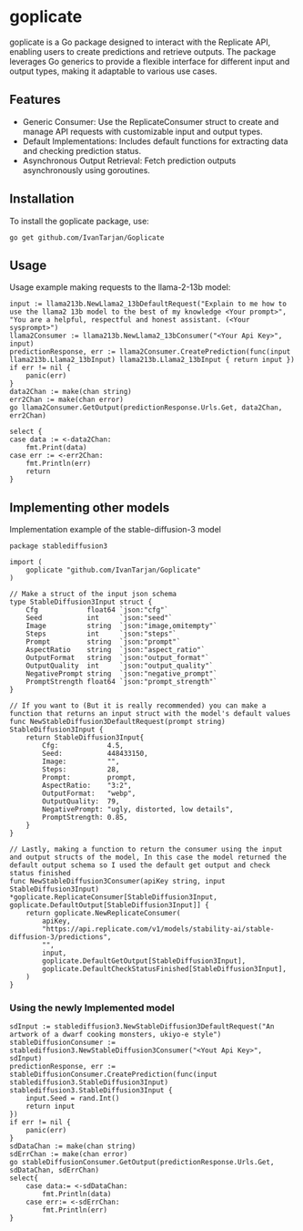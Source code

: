 # goplicate

goplicate is a Go package designed to interact with the Replicate API, enabling users to create predictions and retrieve outputs. The package leverages Go generics to provide a flexible interface for different input and output types, making it adaptable to various use cases.

## Features

- Generic Consumer: Use the ReplicateConsumer struct to create and manage API requests with customizable input and output types.
- Default Implementations: Includes default functions for extracting data and checking prediction status.
- Asynchronous Output Retrieval: Fetch prediction outputs asynchronously using goroutines.

## Installation

To install the goplicate package, use:

    go get github.com/IvanTarjan/Goplicate

## Usage

Usage example making requests to the llama-2-13b model:

    input := llama213b.NewLlama2_13bDefaultRequest("Explain to me how to use the llama2 13b model to the best of my knowledge <Your prompt>", "You are a helpful, respectful and honest assistant. (<Your sysprompt>")
	llama2Consumer := llama213b.NewLlama2_13bConsumer("<Your Api Key>", input)
	predictionResponse, err := llama2Consumer.CreatePrediction(func(input llama213b.Llama2_13bInput) llama213b.Llama2_13bInput { return input })
	if err != nil {
		panic(err)
	}
	data2Chan := make(chan string)
	err2Chan := make(chan error)
	go llama2Consumer.GetOutput(predictionResponse.Urls.Get, data2Chan, err2Chan)

	select {
	case data := <-data2Chan:
		fmt.Print(data)
	case err := <-err2Chan:
		fmt.Println(err)
		return
	}
    

 ## Implementing other models

 Implementation example of the stable-diffusion-3 model

    package stablediffusion3
    
    import (
    	goplicate "github.com/IvanTarjan/Goplicate"
    )
    
    // Make a struct of the input json schema
    type StableDiffusion3Input struct {
    	Cfg            float64 `json:"cfg"`
    	Seed           int     `json:"seed"`
    	Image          string  `json:"image,omitempty"`
    	Steps          int     `json:"steps"`
    	Prompt         string  `json:"prompt"`
    	AspectRatio    string  `json:"aspect_ratio"`
    	OutputFormat   string  `json:"output_format"`
    	OutputQuality  int     `json:"output_quality"`
    	NegativePrompt string  `json:"negative_prompt"`
    	PromptStrength float64 `json:"prompt_strength"`
    }
    
    // If you want to (But it is really recommended) you can make a function that returns an input struct with the model's default values
    func NewStableDiffusion3DefaultRequest(prompt string) StableDiffusion3Input {
    	return StableDiffusion3Input{
    		Cfg:            4.5,
    		Seed:           448433150,
    		Image:          "",
    		Steps:          28,
    		Prompt:         prompt,
    		AspectRatio:    "3:2",
    		OutputFormat:   "webp",
    		OutputQuality:  79,
    		NegativePrompt: "ugly, distorted, low details",
    		PromptStrength: 0.85,
    	}
    }

    // Lastly, making a function to return the consumer using the input and output structs of the model, In this case the model returned the default output schema so I used the default get output and check status finished
    func NewStableDiffusion3Consumer(apiKey string, input StableDiffusion3Input) *goplicate.ReplicateConsumer[StableDiffusion3Input, goplicate.DefaultOutput[StableDiffusion3Input]] {
    	return goplicate.NewReplicateConsumer(
    		apiKey,
    		"https://api.replicate.com/v1/models/stability-ai/stable-diffusion-3/predictions",
    		"",
    		input,
    		goplicate.DefaultGetOutput[StableDiffusion3Input],
    		goplicate.DefaultCheckStatusFinished[StableDiffusion3Input],
    	)
    } 


### Using the newly Implemented model

    sdInput := stablediffusion3.NewStableDiffusion3DefaultRequest("An artwork of a dwarf cooking monsters, ukiyo-e style")
	stableDiffusionConsumer := stablediffusion3.NewStableDiffusion3Consumer("<Yout Api Key>", sdInput)
	predictionResponse, err := stableDiffusionConsumer.CreatePrediction(func(input stablediffusion3.StableDiffusion3Input) stablediffusion3.StableDiffusion3Input {
		input.Seed = rand.Int()
		return input
	})
	if err != nil {
		panic(err)
	}
	sdDataChan := make(chan string)
	sdErrChan := make(chan error)
	go stableDiffusionConsumer.GetOutput(predictionResponse.Urls.Get, sdDataChan, sdErrChan)
	select{
		case data:= <-sdDataChan:
			fmt.Println(data)
		case err:= <-sdErrChan:
			fmt.Println(err)
	}
